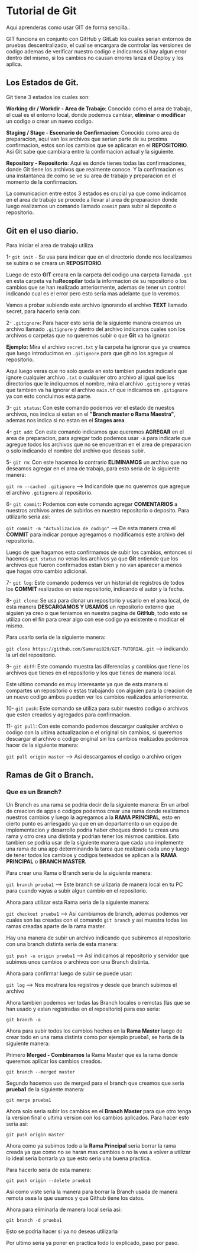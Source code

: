 # Tutorial de Git

Aqui aprenderas como usar GIT de forma sencilla..

GIT funciona en conjunto con GitHub y GitLab los cuales serian entornos de pruebas 
descentralizado, el cual se encargara de controlar las versiones de codigo ademas de 
verificar nuestro codigo e indicarnos si hay algun error dentro del mismo, si los 
cambios no causan errores lanza el Deploy y los aplica.

## Los Estados de Git.

Git tiene 3 estados los cuales son:

**Working dir / Workdir - Area de Trabajo**:
Conocido como el area de trabajo, el cual es el entorno local, donde
podemos cambiar, **eliminar** o **modificar** un codigo o crear un nuevo 
codigo.

**Staging / Stage - Escenario de Confirmacion**:
Conocido como area de preparacion, aqui van los archivos que serian parte
de su proxima confirmacion, estos son los cambios que se aplicaran en el 
**REPOSITORIO**. Asi Git sabe que cambiara entre la confirmacion 
actual y la siguiente.

**Repository - Repositorio**:
Aqui es donde tienes todas las confirmaciones, donde Git tiene los archivos
que realmente conoce. Y la confirmacion es una instantanea de como se ve su 
area de trabajo y preparacion en el momento de la confirmacion.

La comunicacion entre estos 3 estados es crucial ya que como indicamos en 
el area de trabajo se procede a llevar al area de preparacion donde luego 
realizamos un comando llamado `commit` para subir al deposito o repositorio.

## Git en el uso diario.

Para iniciar el area de trabajo utiliza

1- `git init` - Se usa para indicar que en el directorio donde nos localizamos 
se subira o se creara un **REPOSITORIO**.

Luego de esto **GIT** creara en la carpeta del codigo una carpeta llamada 
`.git` en esta carpeta va ha**Recopilar** toda la informacion de su repositorio 
o los cambios que se han realizado anteriormente, ademas de tener un control 
indicando cual es el error pero esto seria mas adelante que lo veremos. 

Vamos a probar subiendo este archivo ignorando el archivo **TEXT** llamado 
secret, para hacerlo seria con:

2- `.gitignore`: Para hacer esto seria de la siguiente manera creamos un 
archivo llamado `.gitignore` y dentro del archivo indicamos cuales son los 
archivos o carpetas que no queremos subir o que **Git** va ha ignorar.

**Ejemplo:**
Mira el archivo `secret.txt` y la carpeta ha ignorar que ya creamos que 
luego introducimos en `.gitignore` para que git no los agregue al 
repositorio.

Aqui luego veras que no solo queda en esto tambien puedes indicarle que 
ignore cualquier archivo `.txt` o cualquier otro archivo al igual que los 
directorios que le indiquemos el nombre, mira el archivo `.gitignore` y 
veras que tambien va ha ignorar el archivo `main.tf` que indicamos en 
`.gitignore` ya con esto concluimos esta parte.


3- `git status`: Con este comando podemos ver el estado de nuestos archivos, 
nos indica si estan en el **"Branch master o Rama Maestra"**, ademas nos indica 
si no estan en el **Stages area**.

4- `git add`: Con este comando indicamos que queremos **AGREGAR** en el area de
preparacion, para agregar todo podemos usar `-A` para indicarle que agregue 
todos los archivos que no se encuentran en el area de preparacion o solo 
indicando el nombre del archivo que deseas subir.

5- `git rm`: Con este hacemos lo contrario **ELIMINAMOS** un archivo que no 
deseamos agregar en el area de trabajo, para esto seria de la siguiente 
manera:

`git rm --cached .gitignore` --> Indicandole que no queremos que agregue 
el archivo `.gitignore` al repositorio.


6- `git commit`: Podemos con este comando agregar **COMENTARIOS** a nuestros 
archivos antes de subirlos en nuestro repositorio o deposito. Para utilizarlo 
seria asi:

`git commit -m "Actualizacion de codigo"` --> De esta manera crea el **COMMIT** 
para indicar porque agregamos o modificamos este archivo del repositorio.

Luego de que hagamos esto confirmamos de subir los cambios, entonces si hacemos 
`git status` no veras los archivos ya que **Git** entiende que los archivos que 
fueron confirmados estan bien y no van aparecer a menos que hagas otro cambio 
adicional.

7- `git log`: Este comando podemos ver un historial de registros de todos los 
**COMMIT** realizados en este repositorio, indicando el autor y la fecha.

8- `git clone`: Se usa para clonar un repositorio y usarlo en el area local, de 
esta manera **DESCARGAMOS Y USAMOS** un repositorio externo que alguien ya creo o 
que teniamos en nuestra pagina de **GitHub**, todo esto se utiliza con el fin 
para crear algo con ese codigo ya existente o modicar el mismo.

Para usarlo seria de la siguiente manera:

`git clone https://github.com/Samurai829/GIT-TUTORIAL.git` --> indicando la url 
del repositorio. 


9- `git diff`: Este comando muestra las diferencias y cambios que tiene los 
archivos que tienes en el repositorio y los que tienes de manera local.

Este ultimo comando es muy interesante ya que de esta manera si compartes un 
repositorio o estas trabajando con alguien para la creacion de un nuevo codigo 
ambos pueden ver los cambios realizados anteriormente.

10- `git push`: Este comando se utiliza para subir nuestro codigo o archivos 
que esten creados y agregados para confirmacion.

11- `git pull`: Con este comando podemos descargar cualquier archivo o codigo 
con la ultima actualizacion o el original sin cambios, si queremos descargar el 
archivo o codigo original sin los cambios realizados podemos hacer de la 
siguiente manera:

`git pull origin master` --> Asi descargamos el codigo o archivo origen

## Ramas de Git o Branch.

### Que es un Branch?

Un Branch es una rama se podria decir de la siguiente manera: En un arbol de 
creacion de apps o codigos podemos crear una rama donde realizamos nuestros 
cambios y luego la agregamos a la **RAMA PRINCIPAL**, esto en cierto punto es 
arriesgado ya que en un departamento o un equipo de implementacion y desarrollo 
podria haber choques donde tu creas una rama y otro crea una distinta y podrian 
tener los mismos cambios. Esto tambien se podria usar de la siguiente manera que 
cada uno implemente una rama de una app determinando la tarea que realizara cada 
uno y luego de tener todos los cambios y codigos testeados se aplican a la 
**RAMA PRINCIPAL** o **BRANCH MASTER**.

Para crear una Rama o Branch seria de la siguiente manera:

`git branch prueba1` --> Este branch se uilizaria de manera local en tu PC para 
cuando vayas a subir algun cambio en el repositorio.

Ahora para utilizar esta Rama seria de la siguiente manera:

`git checkout prueba1` --> Asi cambiamos de branch, ademas podemos ver cuales son 
las creadas con el comando `git branch` y asi muestra todas las ramas 
creadas aparte de la rama master.

Hay una manera de subir un archivo indicando que subiremos al repositorio con una
branch distinta seria de esta manera:

`git push -u origin prueba1` --> Asi indicamos al repositorio y servidor que subimos 
unos cambios o archivos con una Branch distinta. 

Ahora para confirmar luego de subir se puede usar:

`git log` --> Nos mostrara los registros y desde que branch subimos el archivo

Ahora tambien podemos ver todas las Branch locales o remotas (las que se han usado
y estan registradas en el repositorio) para eso seria:

`git branch -a` 

Ahora para subir todos los cambios hechos en la **Rama Master** luego de crear todo 
en una rama distinta como por ejemplo prueba1, se haria de la siguiente manera:

Primero **Merged - Combinamos** la Rama Master que es la rama donde queremos aplicar
los cambios creados.

`git branch --merged master`

Segundo hacemos uso de merged para el branch que creamos que seria **prueba1** de la
siguiente manera:

`git merge prueba1`

Ahora solo seria subir los cambios en el **Branch Master** para que otro tenga la 
version final o ultima version con los cambios aplicados. Para hacer esto seria asi:

`git push origin master`

Ahora como ya subimos todo a la **Rama Principal** seria borrar la rama creada ya 
que como no se haran mas cambios o no la vas a volver a utilizar  lo ideal seria 
borrarla ya que esto seria una buena practica.

Para hacerlo seria de esta manera:

`git push origin --delete prueba1`

Asi como viste seria la manera para borrar la Branch usada de manera remota osea la 
que usamos y que Github tiene los datos.

Ahora para eliminarla de manera local seria asi:

`git branch -d prueba1`

Esto se podria hacer si ya no deseas utilizarla

Por ultimo seria ya poner en practica todo lo explicado, paso por paso.
